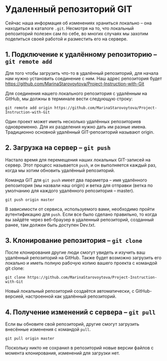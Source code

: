 # Удаленный репозиторий GIT

Сейчас наша информация об изменениях храниться локально – она находиться в каталоге `.git`. Несмотря на то, что локальный репозиторий полезен сам по себе, во многих случаях мы захотим поделиться своей работой и разместить его на сервере.

## 1. Подключение к удалённому репозиторию – `git remote add`

Для того чтобы загрузить что-то в удалённый репозиторий, для начала нам нужно установить соединение с ним. Наш адрес репозитория будет <https://github.com/MarinaStarovoytova/Project-Instruction-with-Git>

Для соединения нашего локального репозитория с удалённым на GitHub, мы должны в терминале вести следующую строку:

    git remote add origin https://github.com/MarinaStarovoytova/Project-Instruction-with-Git

Один проект может иметь несколько удалённых репозиториев одновременно. Для их разделения нужно дать им разные имена. Традиционно основной удалённый GIT-репозиторий называют origin.

## 2. Загрузка на сервер – `git push`

Настало время для перемещения наших локальных GIT-записей на сервер. Этот процесс называется `push`, и он выполняется каждый раз, когда мы хотим обновить удалённый репозиторий.

Команда GIT для `git push` имеет два параметра – имя удалённого репозитория (мы назвали наш origin) и ветка для отправки (ветка по умолчанию для каждого удалённого репозитория – master).

    git push origin master

В зависимости от сервиса, используемого вами, необходимо пройти аутентификацию для `push`. Если все было сделано правильно, то когда вы зайдёте через веб-браузер в удаленный репозиторий, созданный ранее, там должен быть доступен Dev.txt.

## 3. Клонирование репозитория – `git clone`

После клонирования другие люди смогут увидеть и изучить ваш удалённый репозиторий на GitHub. Также будет возможно загрузить его локально и иметь полную рабочую копию вашего проекта с командой git clone:

    git clone https://github.com/MarinaStarovoytova/Project-Instruction-with-Git

Новый локальный репозиторий создаётся автоматически, с GitHub-версией, настроенной как удалённый репозиторий.

## 4. Получение изменений с сервера – `git pull`

Если вы обновите свой репозиторий, другие смогут загрузить внесённые изменения с командой `pull`.

    git pull origin master

Поскольку никто не сохранил в репозиторий новые версии файлов с момента клонирования, изменений для загрузки нет.
